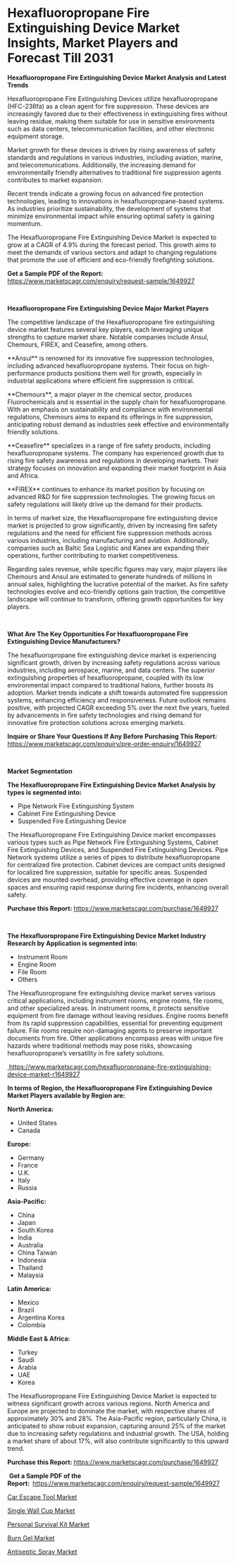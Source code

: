 <p><h1>Hexafluoropropane Fire Extinguishing Device Market Insights, Market Players and Forecast Till 2031</h1></p><p><strong>Hexafluoropropane Fire Extinguishing Device Market Analysis and Latest Trends</strong></p>
<p><p>Hexafluoropropane Fire Extinguishing Devices utilize hexafluoropropane (HFC-236fa) as a clean agent for fire suppression. These devices are increasingly favored due to their effectiveness in extinguishing fires without leaving residue, making them suitable for use in sensitive environments such as data centers, telecommunication facilities, and other electronic equipment storage. </p><p>Market growth for these devices is driven by rising awareness of safety standards and regulations in various industries, including aviation, marine, and telecommunications. Additionally, the increasing demand for environmentally friendly alternatives to traditional fire suppression agents contributes to market expansion. </p><p>Recent trends indicate a growing focus on advanced fire protection technologies, leading to innovations in hexafluoropropane-based systems. As industries prioritize sustainability, the development of systems that minimize environmental impact while ensuring optimal safety is gaining momentum. </p><p>The Hexafluoropropane Fire Extinguishing Device Market is expected to grow at a CAGR of 4.9% during the forecast period. This growth aims to meet the demands of various sectors and adapt to changing regulations that promote the use of efficient and eco-friendly firefighting solutions.</p></p>
<p><strong>Get a Sample PDF of the Report:&nbsp;</strong> <a href="https://www.marketscagr.com/enquiry/request-sample/1649927?utm_campaign=1286&utm_medium=2&utm_source=Github&utm_content=ia&utm_term=26092024&utm_id=hexafluoropropane-fire-extinguishing-device">https://www.marketscagr.com/enquiry/request-sample/1649927</a></p>
<p>&nbsp;</p>
<p><strong>Hexafluoropropane Fire Extinguishing Device Major Market Players</strong></p>
<p><p>The competitive landscape of the Hexafluoropropane fire extinguishing device market features several key players, each leveraging unique strengths to capture market share. Notable companies include Ansul, Chemours, FIREX, and Ceasefire, among others.</p><p>**Ansul** is renowned for its innovative fire suppression technologies, including advanced hexafluoropropane systems. Their focus on high-performance products positions them well for growth, especially in industrial applications where efficient fire suppression is critical.</p><p>**Chemours**, a major player in the chemical sector, produces Fluorochemicals and is essential in the supply chain for hexafluoropropane. With an emphasis on sustainability and compliance with environmental regulations, Chemours aims to expand its offerings in fire suppression, anticipating robust demand as industries seek effective and environmentally friendly solutions.</p><p>**Ceasefire** specializes in a range of fire safety products, including hexafluoropropane systems. The company has experienced growth due to rising fire safety awareness and regulations in developing markets. Their strategy focuses on innovation and expanding their market footprint in Asia and Africa.</p><p>**FIREX** continues to enhance its market position by focusing on advanced R&D for fire suppression technologies. The growing focus on safety regulations will likely drive up the demand for their products.</p><p>In terms of market size, the Hexafluoropropane fire extinguishing device market is projected to grow significantly, driven by increasing fire safety regulations and the need for efficient fire suppression methods across various industries, including manufacturing and aviation. Additionally, companies such as Baltic Sea Logistic and Kanex are expanding their operations, further contributing to market competitiveness.</p><p>Regarding sales revenue, while specific figures may vary, major players like Chemours and Ansul are estimated to generate hundreds of millions in annual sales, highlighting the lucrative potential of the market. As fire safety technologies evolve and eco-friendly options gain traction, the competitive landscape will continue to transform, offering growth opportunities for key players.</p></p>
<p>&nbsp;</p>
<p><strong>What Are The Key Opportunities For Hexafluoropropane Fire Extinguishing Device Manufacturers?</strong></p>
<p><p>The hexafluoropropane fire extinguishing device market is experiencing significant growth, driven by increasing safety regulations across various industries, including aerospace, marine, and data centers. The superior extinguishing properties of hexafluoropropane, coupled with its low environmental impact compared to traditional halons, further boosts its adoption. Market trends indicate a shift towards automated fire suppression systems, enhancing efficiency and responsiveness. Future outlook remains positive, with projected CAGR exceeding 5% over the next five years, fueled by advancements in fire safety technologies and rising demand for innovative fire protection solutions across emerging markets.</p></p>
<p><strong>Inquire or Share Your Questions If Any Before Purchasing This Report:</strong> <a href="https://www.marketscagr.com/enquiry/pre-order-enquiry/1649927?utm_campaign=1286&utm_medium=2&utm_source=Github&utm_content=ia&utm_term=26092024&utm_id=hexafluoropropane-fire-extinguishing-device">https://www.marketscagr.com/enquiry/pre-order-enquiry/1649927</a></p>
<p>&nbsp;</p>
<p><strong>Market Segmentation</strong></p>
<p><strong>The Hexafluoropropane Fire Extinguishing Device Market Analysis by types is segmented into:</strong></p>
<p><ul><li>Pipe Network Fire Extinguishing System</li><li>Cabinet Fire Extinguishing Device</li><li>Suspended Fire Extinguishing Device</li></ul></p>
<p><p>The Hexafluoropropane Fire Extinguishing Device market encompasses various types such as Pipe Network Fire Extinguishing Systems, Cabinet Fire Extinguishing Devices, and Suspended Fire Extinguishing Devices. Pipe Network systems utilize a series of pipes to distribute hexafluoropropane for centralized fire protection. Cabinet devices are compact units designed for localized fire suppression, suitable for specific areas. Suspended devices are mounted overhead, providing effective coverage in open spaces and ensuring rapid response during fire incidents, enhancing overall safety.</p></p>
<p><strong>Purchase this Report:&nbsp;</strong><a href="https://www.marketscagr.com/purchase/1649927?utm_campaign=1286&utm_medium=2&utm_source=Github&utm_content=ia&utm_term=26092024&utm_id=hexafluoropropane-fire-extinguishing-device">https://www.marketscagr.com/purchase/1649927</a></p>
<p>&nbsp;</p>
<p><strong>The Hexafluoropropane Fire Extinguishing Device Market Industry Research by Application is segmented into:</strong></p>
<p><ul><li>Instrument Room</li><li>Engine Room</li><li>File Room</li><li>Others</li></ul></p>
<p><p>The Hexafluoropropane fire extinguishing device market serves various critical applications, including instrument rooms, engine rooms, file rooms, and other specialized areas. In instrument rooms, it protects sensitive equipment from fire damage without leaving residues. Engine rooms benefit from its rapid suppression capabilities, essential for preventing equipment failure. File rooms require non-damaging agents to preserve important documents from fire. Other applications encompass areas with unique fire hazards where traditional methods may pose risks, showcasing hexafluoropropane’s versatility in fire safety solutions.</p></p>
<p><a href="https://www.marketscagr.com/hexafluoropropane-fire-extinguishing-device-market-r1649927?utm_campaign=1286&utm_medium=2&utm_source=Github&utm_content=ia&utm_term=26092024&utm_id=hexafluoropropane-fire-extinguishing-device">&nbsp;https://www.marketscagr.com/hexafluoropropane-fire-extinguishing-device-market-r1649927</a></p>
<p><strong>In terms of Region, the Hexafluoropropane Fire Extinguishing Device Market Players available by Region are:</strong></p>
<p>
    <p> <strong> North America: </strong>
        <ul>
            <li>United States</li>
            <li>Canada</li>
        </ul>
        </p> 
    <p> <strong> Europe: </strong>
        <ul>
            <li>Germany</li>
            <li>France</li>
            <li>U.K.</li>
            <li>Italy</li>
            <li>Russia</li>
        </ul>
        </p> 
    <p> <strong> Asia-Pacific: </strong>
        <ul>
            <li>China</li>
            <li>Japan</li>
            <li>South Korea</li>
            <li>India</li>
            <li>Australia</li>
            <li>China Taiwan</li>
            <li>Indonesia</li>
            <li>Thailand</li>
            <li>Malaysia</li>
        </ul>
        </p> 
    <p> <strong> Latin America: </strong>
        <ul>
            <li>Mexico</li>
            <li>Brazil</li>
            <li>Argentina Korea</li>
            <li>Colombia</li>
        </ul>
        </p> 
    <p> <strong> Middle East & Africa: </strong>
        <ul>
            <li>Turkey</li>
            <li>Saudi</li>
            <li>Arabia</li>
            <li>UAE</li>
            <li>Korea</li>
        </ul>
    </p>
    </p>
<p><p>The Hexafluoropropane Fire Extinguishing Device Market is expected to witness significant growth across various regions. North America and Europe are projected to dominate the market, with respective shares of approximately 30% and 28%. The Asia-Pacific region, particularly China, is anticipated to show robust expansion, capturing around 25% of the market due to increasing safety regulations and industrial growth. The USA, holding a market share of about 17%, will also contribute significantly to this upward trend.</p></p>
<p><strong>Purchase this Report: </strong><a href="https://www.marketscagr.com/purchase/1649927?utm_campaign=1286&utm_medium=2&utm_source=Github&utm_content=ia&utm_term=26092024&utm_id=hexafluoropropane-fire-extinguishing-device">https://www.marketscagr.com/purchase/1649927</a></p>
<p>&nbsp;<strong>Get a Sample PDF of the Report:&nbsp;&nbsp;</strong><a href="https://www.marketscagr.com/enquiry/request-sample/1649927?utm_campaign=1286&utm_medium=2&utm_source=Github&utm_content=ia&utm_term=26092024&utm_id=hexafluoropropane-fire-extinguishing-device">https://www.marketscagr.com/enquiry/request-sample/1649927</a></p>
<p><strong></strong></p>
<p><p><a href="https://issuu.com/reportprime-2/docs/car-escape-tool-market-size-2030.pp_429f8ea58bcd97?utm_campaign=1286&utm_medium=2&utm_source=Github&utm_content=ia&utm_term=26092024&utm_id=hexafluoropropane-fire-extinguishing-device">Car Escape Tool Market</a></p><p><a href="https://www.linkedin.com/pulse/global-single-wall-cup-industry-analysis-share-growth-trends-ftcce?trackingId=lyz8FQ7DTAKp5%2BJmePDq8Q%3D%3D&utm_campaign=1286&utm_medium=2&utm_source=Github&utm_content=ia&utm_term=26092024&utm_id=hexafluoropropane-fire-extinguishing-device">Single Wall Cup Market</a></p><p><a href="https://issuu.com/reportprime-2/docs/personal-survival-kit-market-size-2_e0db54cc616cd9?utm_campaign=1286&utm_medium=2&utm_source=Github&utm_content=ia&utm_term=26092024&utm_id=hexafluoropropane-fire-extinguishing-device">Personal Survival Kit Market</a></p><p><a href="https://www.linkedin.com/pulse/global-burn-gel-market-share-growth-opportunities-size-0juse?utm_campaign=1286&utm_medium=2&utm_source=Github&utm_content=ia&utm_term=26092024&utm_id=hexafluoropropane-fire-extinguishing-device">Burn Gel Market</a></p><p><a href="https://www.linkedin.com/pulse/global-antiseptic-spray-industry-types-applications-market-j4dse?trackingId=h5TmIemcRxen98o%2BAd%2BJbw%3D%3D&utm_campaign=1286&utm_medium=2&utm_source=Github&utm_content=ia&utm_term=26092024&utm_id=hexafluoropropane-fire-extinguishing-device">Antiseptic Spray Market</a></p></p>